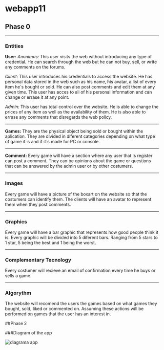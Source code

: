 # webapp11 
## Phase 0
***
### Entities
**User:**
*Anonimus:*  This user visits the web without introducing any type of credential. He can search through the web but he can not buy, sell, or write any comments on the forums.

*Client:* This user introduces his credentials to access the website. He has personal data stored in the web such as his name, his avatar, a list of every item he´s bought or sold. He can also post comments and edit them at any given time. This user has acces to all of his personal information and can change or errase it at any point.

*Admin:* This user has total control over the website. He is able to change the prices of any item as well as the availability of them. He is also able to errase any comments that disregards the web policy. 
***
**Games:** They are the physical object being sold or bought within the aplication. They are divided in diferent categories depending on what type of game it is and if it´s made for PC or console.
***
**Comment:** Every game will have a section where any user that is register can post a comment. They can be opinions about the game or questions that can be answered by the admin user or by other costumers.
***
### Images
Every game will have a picture of the boxart on the website so that the costumers can identify them. The clients will have an avatar to represent them when they post comments.
***
### Graphics
Every game will have a bar graphic that represents how good people think it is. Every graphic will be divided into 5 diferent bars. Ranging from 5 stars to 1 star, 5 being the best and 1 being the worst.
***
### Complementary Tecnology
Every costumer will recieve an email of confirmation every time he buys or sells a game.
***
### Algorythm
The website will recomend the users the games based on what games they bought, sold, liked or commented on. Assuming these actions will be performed on games that the user has an interest in.


##Phase 2

###Diagram of the app

![diagrama app](https://user-images.githubusercontent.com/49288214/154924842-e50ac283-3d4a-43e7-b173-23ba09a78c9e.jpg)

